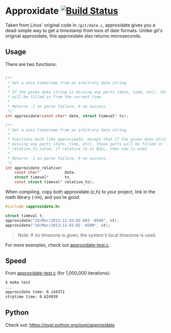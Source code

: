# Approxidate [![Build Status](https://github.com/romen/approxidate/workflows/test/badge.svg)](https://github.com/romen/approxidate/actions)

Taken from Linus' original code in `/git/date.c`, approxidate gives you a
dead-simple way to get a timestamp from tons of date formats.  Unlike git's
original approxidate, this approxidate also returns microseconds.

## Usage

There are two functions:

```c

/**
 * Get a unix timestamp from an arbitrary date string.
 *
 * If the given date string is missing any parts (date, time, etc), those parts
 * will be filled in from the current time.
 *
 * Returns -1 on parse failure, 0 on success.
 */
int approxidate(const char* date, struct timeval* tv);

/**
 * Get a unix timestamp from an arbitrary date string.
 *
 * Functions much like approxidate, except that if the given date string is
 * missing any parts (date, time, etc), those parts will be filled in from the
 * relative_to value; if relative_to is NULL, then now is used.
 *
 * Returns -1 on parse failure, 0 on success.
 */
int approxidate_relative(
	const char*           date,
	struct timeval*       tv,
	const struct timeval* relative_to);

```

When compiling, copy both approxidate.{c,h} to your project, link in the math
library (-lm), and you're good.

```c
#include <approxidate.h>

struct timeval t;
approxidate("10/Mar/2013:12:43:02.603 -0500", &t);
approxidate("10/Mar/2013:12:43:02 -0500", &t);
```

> Note: If no timezone is given, the system's local timezone is used.

For more examples, check out [approxidate-test.c](approxidate-test.c).

## Speed

From [approxidate-test.c](approxidate-test.c) (for 1,000,000 iterations):

```bash
$ make test
...
approxidate time: 0.144372
strptime time: 0.624939
```

## Python

Check out: https://pypi.python.org/pypi/approxidate
